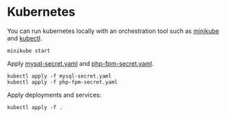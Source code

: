 # Kubernetes

You can run kubernetes locally with an orchestration tool such as [minikube](https://minikube.sigs.k8s.io/docs/) and
[kubectl](https://kubernetes.io/docs/tasks/tools/).

```console
minikube start
```

Apply [mysql-secret.yaml](mysql-secret.yaml) and [php-fpm-secret.yaml](php-fpm-secret.yaml).

```console
kubectl apply -f mysql-secret.yaml
kubectl apply -f php-fpm-secret.yaml
```

Apply deployments and services:

```console
kubectl apply -f .
```
